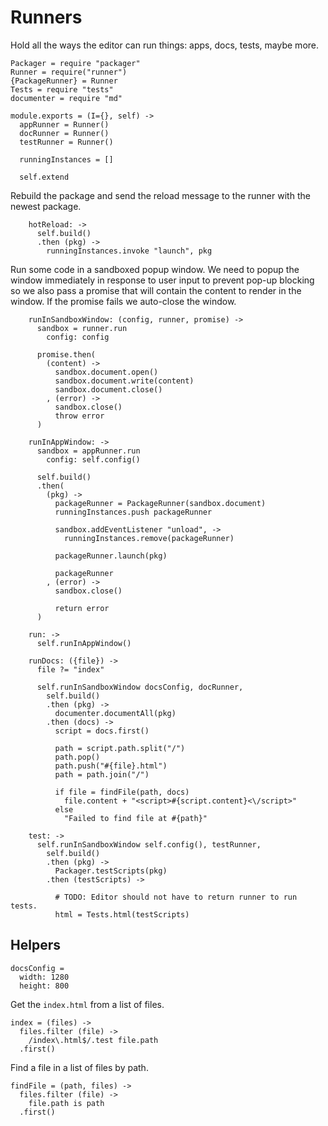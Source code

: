 Runners
=======

Hold all the ways the editor can run things: apps, docs, tests, maybe more.

    Packager = require "packager"
    Runner = require("runner")
    {PackageRunner} = Runner
    Tests = require "tests"
    documenter = require "md"

    module.exports = (I={}, self) ->
      appRunner = Runner()
      docRunner = Runner()
      testRunner = Runner()

      runningInstances = []

      self.extend

Rebuild the package and send the reload message to the runner with the newest package.

        hotReload: ->
          self.build()
          .then (pkg) ->
            runningInstances.invoke "launch", pkg

Run some code in a sandboxed popup window. We need to popup the window immediately
in response to user input to prevent pop-up blocking so we also pass a promise
that will contain the content to render in the window. If the promise fails we
auto-close the window.

        runInSandboxWindow: (config, runner, promise) ->
          sandbox = runner.run
            config: config

          promise.then(
            (content) ->
              sandbox.document.open()
              sandbox.document.write(content)
              sandbox.document.close()
            , (error) ->
              sandbox.close()
              throw error
          )

        runInAppWindow: ->
          sandbox = appRunner.run
            config: self.config()

          self.build()
          .then(
            (pkg) ->
              packageRunner = PackageRunner(sandbox.document)
              runningInstances.push packageRunner

              sandbox.addEventListener "unload", ->
                runningInstances.remove(packageRunner)

              packageRunner.launch(pkg)

              packageRunner
            , (error) ->
              sandbox.close()

              return error
          )

        run: ->
          self.runInAppWindow()

        runDocs: ({file}) ->
          file ?= "index"

          self.runInSandboxWindow docsConfig, docRunner,
            self.build()
            .then (pkg) ->
              documenter.documentAll(pkg)
            .then (docs) ->
              script = docs.first()

              path = script.path.split("/")
              path.pop()
              path.push("#{file}.html")
              path = path.join("/")

              if file = findFile(path, docs)
                file.content + "<script>#{script.content}<\/script>"
              else
                "Failed to find file at #{path}"

        test: ->
          self.runInSandboxWindow self.config(), testRunner,
            self.build()
            .then (pkg) ->
              Packager.testScripts(pkg)
            .then (testScripts) ->

              # TODO: Editor should not have to return runner to run tests.
              html = Tests.html(testScripts)

Helpers
-------

    docsConfig =
      width: 1280
      height: 800

Get the `index.html` from a list of files.

    index = (files) ->
      files.filter (file) ->
        /index\.html$/.test file.path
      .first()

Find a file in a list of files by path.

    findFile = (path, files) ->
      files.filter (file) ->
        file.path is path
      .first()
